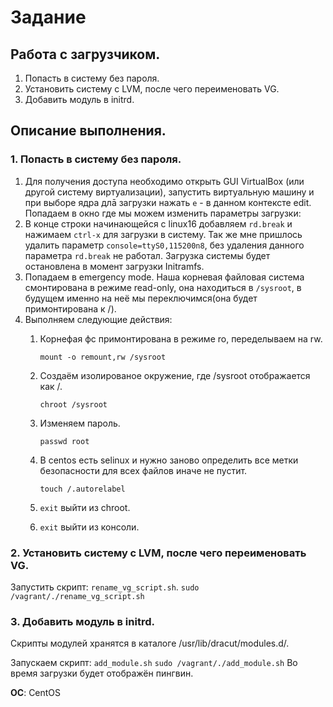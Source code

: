 # Задание

## Работа с загрузчиком.

1. Попасть в систему без пароля.
2. Установить систему с LVM, после чего переименовать VG.
3. Добавить модуль в initrd.

## Описание выполнения.

### 1. Попасть в систему без пароля.

1) Для получения доступа необходимо открыть GUI VirtualBox (или другой систему
   виртуализации), запустить виртуальную машину и при выборе ядра длā загрузки нажать `e` - в
   данном контексте edit. Попадаем в окно где мы можем изменить параметры загрузки:
2) В конце строки начинающейся с linux16 добавляем `rd.break` и нажимаем `сtrl-x` для загрузки в систему. Так же мне пришлось удалить параметр `console=ttyS0,115200n8`, без удаления данного параметра `rd.break` не работал. Загрузка системы будет остановлена в момент загрузки Initramfs.
3) Попадаем в emergency mode. Наша корневая файловая система смонтирована в режиме read-only, она находиться в `/sysroot`, в будущем именно на неё мы переключимся(она будет примонтирована к /).
4) Выполняем следующие действия:
   1) Корнефая фс примонтирована в режиме ro, переделываем на rw.
      
      `mount -o remount,rw /sysroot`
   2) Создаём изолированое окружение, где /sysroot отображается как /.
      
      `chroot /sysroot`
   3) Изменяем пароль.
      
      `passwd root`
   4) В centos есть selinux и нужно заново определить все метки безопасности для всех файлов иначе не пустит.
      
      `touch /.autorelabel`
   5) `exit` выйти из chroot.
   6) `exit` выйти из консоли.

### 2. Установить систему с LVM, после чего переименовать VG.

Запустить скрипт: `rename_vg_script.sh`.
`sudo /vagrant/./rename_vg_script.sh`

### 3. Добавить модуль в initrd.

Скрипты модулей хранятся в каталоге /usr/lib/dracut/modules.d/.

Запускаем скрипт: `add_module.sh`
`sudo /vagrant/./add_module.sh`
Во время загрузки будет отображён пингвин.

**ОС**: CentOS


